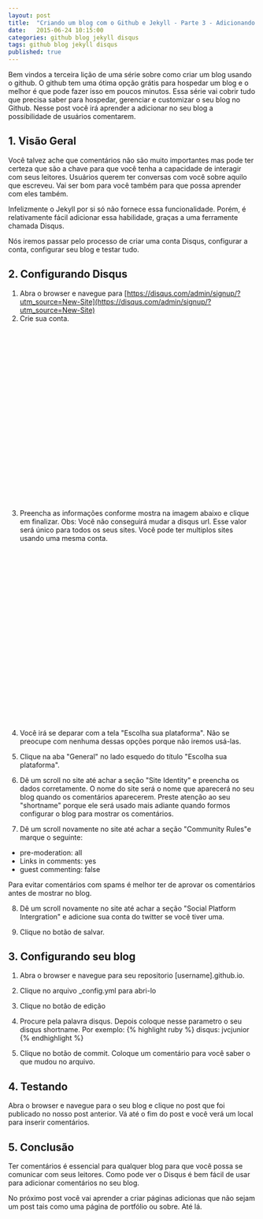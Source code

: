 ```yaml
---
layout: post
title:  "Criando um blog com o Github e Jekyll - Parte 3 - Adicionando comentários ao Post"
date:   2015-06-24 10:15:00
categories: github blog jekyll disqus
tags: github blog jekyll disqus
published: true
---
```


Bem vindos a terceira lição de uma série sobre como criar um blog usando o github. O github tem uma ótima opção grátis para hospedar um blog e o melhor é que pode fazer isso em poucos minutos. Essa série vai cobrir tudo que precisa saber para hospedar, gerenciar e customizar o seu blog no Github. Nesse post você irá aprender a adicionar no seu blog a possibilidade de usuários comentarem. 

## 1. Visão Geral
Você talvez ache que comentários não são muito importantes mas pode ter certeza que são a chave para que você tenha a capacidade de interagir com seus leitores. Usuários querem ter conversas com você sobre aquilo que escreveu. Vai ser bom para você também para que possa aprender com eles também.

Infelizmente o Jekyll por si só não fornece essa funcionalidade. Porém, é relativamente fácil adicionar essa habilidade, graças a uma ferramente chamada Disqus.  

Nós iremos passar pelo processo de criar uma conta Disqus, configurar a conta, configurar seu blog e testar tudo. 

## 2. Configurando Disqus
1. Abra o browser e navegue para [https://disqus.com/admin/signup/?utm_source=New-Site](https://disqus.com/admin/signup/?utm_source=New-Site)
2. Crie sua conta.
 <figure>
   <a class="img" href="{{ site.baseurl }}" style="background-image: url(/assets/images/sign-up-disqus.png); background-size: 100%; display:block;width:100%; height: 350px;">
</a>
</figure>

3. Preencha as informações conforme mostra na imagem abaixo e clique em finalizar. Obs: Você não conseguirá mudar a disqus url. Esse valor será único para todos os seus sites. Você pode ter multiplos sites usando uma mesma conta. 
 <figure>
   <a class="img" href="{{ site.baseurl }}" style="background-image: url(/assets/images/create-site-account-disqus.png); background-size: 100%; display:block;width:100%; height: 350px;">
</a>
</figure>

4. Você irá se deparar com a tela "Escolha sua plataforma". Não se preocupe com nenhuma dessas opções porque não iremos usá-las. 

5. Clique na aba "General" no lado esquedo do título "Escolha sua plataforma".

6. Dê um scroll no site até achar a seção "Site Identity" e preencha os dados corretamente. O nome do site será o nome que aparecerá no seu blog quando os comentários aparecerem. Preste atenção ao seu "shortname" porque ele será usado mais adiante quando formos configurar o blog para mostrar os comentários.

7. Dê um scroll novamente no site até achar a seção "Community Rules"e marque o seguinte:
 - pre-moderation: all
 - Links in comments: yes
 - guest commenting: false

Para evitar comentários com spams é melhor ter de aprovar os comentários antes de mostrar no blog. 

8. Dê um scroll novamente no site até achar a seção "Social Platform Intergration" e adicione sua conta do twitter se você tiver uma. 

9. Clique no botão de salvar.

## 3. Configurando seu blog
1. Abra o browser e navegue para seu repositorio [username].github.io.
2. Clique no arquivo _config.yml para abri-lo
3. Clique no botão de edição
4. Procure pela palavra disqus. Depois coloque nesse parametro o seu disqus shortname. Por exemplo:
 {% highlight ruby %}
disqus: jvcjunior
{% endhighlight %}

5. Clique no botão de commit. Coloque um comentário para você saber o que mudou no arquivo.

## 4. Testando
Abra o browser e navegue para o seu blog e clique no post que foi publicado no nosso post anterior. Vá até o fim do post e você verá um local para inserir comentários. 

## 5. Conclusão
Ter comentários é essencial para qualquer blog para que você possa se comunicar com seus leitores. Como pode ver o Disqus é bem fácil de usar para adicionar comentários no seu blog. 

No próximo post você vai aprender a criar páginas adicionas que não sejam um post tais como uma página de portfólio ou sobre. Até lá.
